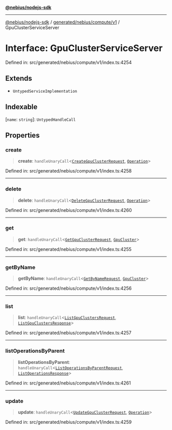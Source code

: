 [**@nebius/nodejs-sdk**](../../../../../README.md)

---

[@nebius/nodejs-sdk](../../../../../README.md) / [generated/nebius/compute/v1](../README.md) / GpuClusterServiceServer

# Interface: GpuClusterServiceServer

Defined in: src/generated/nebius/compute/v1/index.ts:4254

## Extends

- `UntypedServiceImplementation`

## Indexable

\[`name`: `string`\]: `UntypedHandleCall`

## Properties

### create

> **create**: `handleUnaryCall`\<[`CreateGpuClusterRequest`](CreateGpuClusterRequest.md), [`Operation`](../../../common/v1/interfaces/Operation.md)\>

Defined in: src/generated/nebius/compute/v1/index.ts:4258

---

### delete

> **delete**: `handleUnaryCall`\<[`DeleteGpuClusterRequest`](DeleteGpuClusterRequest.md), [`Operation`](../../../common/v1/interfaces/Operation.md)\>

Defined in: src/generated/nebius/compute/v1/index.ts:4260

---

### get

> **get**: `handleUnaryCall`\<[`GetGpuClusterRequest`](GetGpuClusterRequest.md), [`GpuCluster`](GpuCluster.md)\>

Defined in: src/generated/nebius/compute/v1/index.ts:4255

---

### getByName

> **getByName**: `handleUnaryCall`\<[`GetByNameRequest`](../../../common/v1/interfaces/GetByNameRequest.md), [`GpuCluster`](GpuCluster.md)\>

Defined in: src/generated/nebius/compute/v1/index.ts:4256

---

### list

> **list**: `handleUnaryCall`\<[`ListGpuClustersRequest`](ListGpuClustersRequest.md), [`ListGpuClustersResponse`](ListGpuClustersResponse.md)\>

Defined in: src/generated/nebius/compute/v1/index.ts:4257

---

### listOperationsByParent

> **listOperationsByParent**: `handleUnaryCall`\<[`ListOperationsByParentRequest`](ListOperationsByParentRequest.md), [`ListOperationsResponse`](../../../common/v1/interfaces/ListOperationsResponse.md)\>

Defined in: src/generated/nebius/compute/v1/index.ts:4261

---

### update

> **update**: `handleUnaryCall`\<[`UpdateGpuClusterRequest`](UpdateGpuClusterRequest.md), [`Operation`](../../../common/v1/interfaces/Operation.md)\>

Defined in: src/generated/nebius/compute/v1/index.ts:4259
